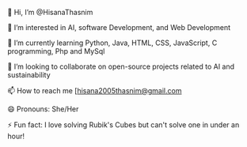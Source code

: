 👋 Hi, I’m @HisanaThasnim

👀 I’m interested in AI, software Development, and Web Development

🌱 I’m currently learning Python, Java, HTML, CSS, JavaScript, C programming, Php and MySql

💞️ I’m looking to collaborate on open-source projects related to AI and sustainability

📫 How to reach me [hisana2005thasnim@gmail.com

😄 Pronouns: She/Her

⚡ Fun fact: I love solving Rubik's Cubes but can't solve one in under an hour!

<!---
HisanaThasnim/HisanaThasnim is a ✨ special ✨ repository because its `README.md` (this file) appears on your GitHub profile.
You can click the Preview link to take a look at your changes.
--->

